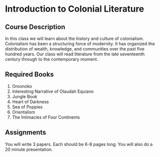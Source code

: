 # Introduction to Colonial Literature
## Course Description
In this class we will learn about the history and culture of colonialism. Colonialism has been a structuring force of modernity. It has organized the distribution of wealth, knowledge, and communities over the past five hundred years. Our class will read literature from the late seventeenth century through to the contemporary moment.

## Required Books
1. Oroonoko
2. Interesting Narrative of Olaudah Equiano
3. Jungle Book
4. Heart of Darkness
5. Sea of Poppies
6. Orientalism
7. The Intimacies of Four Continents

## Assignments
You will write 3 papers. Each should be 6-8 pages long. You will also do a 20 minute presentation. 